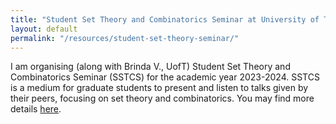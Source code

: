 ```yaml
---
title: "Student Set Theory and Combinatorics Seminar at University of Toronto"
layout: default
permalink: "/resources/student-set-theory-seminar/"
---
```


I am organising (along with Brinda V., UofT) Student Set Theory and Combinatorics Seminar (SSTCS) for the academic year 2023-2024. SSTCS is a medium for graduate students to present and listen to talks given by their peers, focusing on set theory and combinatorics. You may find more details <a href="https://sites.google.com/view/student-set-theory-seminar" target="_blank">here</a>.


